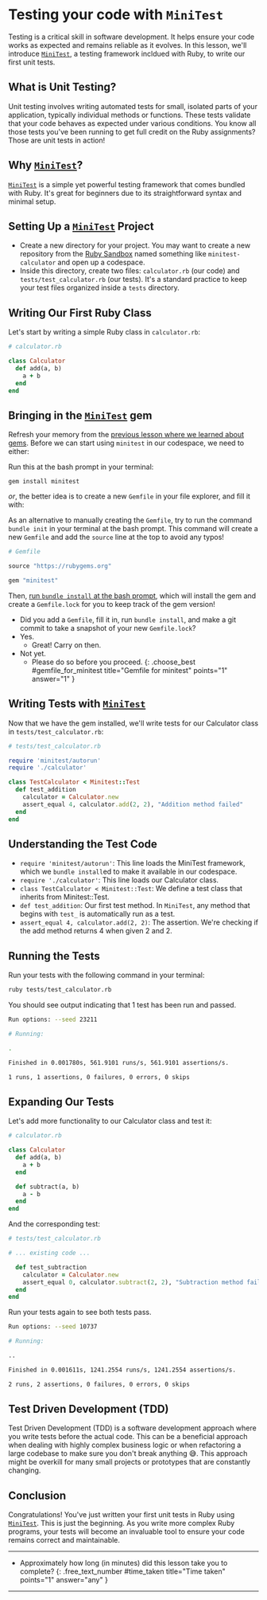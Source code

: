 # Testing your code with `MiniTest`
Testing is a critical skill in software development. It helps ensure your code works as expected and remains reliable as it evolves. In this lesson, we'll introduce [`MiniTest`](https://github.com/minitest/minitest), a testing framework incldued with Ruby, to write our first unit tests.

## What is Unit Testing?
Unit testing involves writing automated tests for small, isolated parts of your application, typically individual methods or functions. These tests validate that your code behaves as expected under various conditions. You know all those tests you've been running to get full credit on the Ruby assignments? Those are unit tests in action!

## Why [`MiniTest`](https://github.com/minitest/minitest)?
[`MiniTest`](https://github.com/minitest/minitest) is a simple yet powerful testing framework that comes bundled with Ruby. It's great for beginners due to its straightforward syntax and minimal setup.

## Setting Up a [`MiniTest`](https://github.com/minitest/minitest) Project
- Create a new directory for your project. You may want to create a new repository from the [Ruby Sandbox](https://github.com/new?template_name=ruby-sandbox&template_owner=appdev-projects) named something like `minitest-calculator` and open up a codespace.
- Inside this directory, create two files: `calculator.rb` (our code) and `tests/test_calculator.rb` (our tests). It's a standard practice to keep your test files organized inside a `tests` directory.

## Writing Our First Ruby Class
Let's start by writing a simple Ruby class in `calculator.rb`:

```ruby
# calculator.rb

class Calculator
  def add(a, b)
    a + b
  end
end

```

## Bringing in the [`MiniTest`](https://github.com/minitest/minitest) gem
Refresh your memory from the [previous lesson where we learned about gems](https://learn.firstdraft.com/lessons/80-ruby-intro-running-real-programs#gems). Before we can start using `minitest` in our codespace, we need to either:

Run this at the bash prompt in your terminal:

```
gem install minitest
```

_or_, the better idea is to create a new `Gemfile` in your file explorer, and fill it with:

<aside>

As an alternative to manually creating the `Gemfile`, try to run the command `bundle init` in your terminal at the bash prompt. This command will create a new `Gemfile` and add the `source` line at the top to avoid any typos!
</aside>

```rb
# Gemfile

source "https://rubygems.org"

gem "minitest"
```

Then, [run `bundle install` at the bash prompt](https://learn.firstdraft.com/lessons/80-ruby-intro-running-real-programs#bundler), which will install the gem and create a `Gemfile.lock` for you to keep track of the gem version!

- Did you add a `Gemfile`, fill it in, run `bundle install`, and make a git commit to take a snapshot of your new `Gemfile.lock`?
- Yes.
  - Great! Carry on then.
- Not yet.
  - Please do so before you proceed.
{: .choose_best #gemfile_for_minitest title="Gemfile for minitest" points="1" answer="1" }

## Writing Tests with [`MiniTest`](https://github.com/minitest/minitest)
Now that we have the gem installed, we'll write tests for our Calculator class in `tests/test_calculator.rb`:

```ruby
# tests/test_calculator.rb

require 'minitest/autorun'
require './calculator'

class TestCalculator < Minitest::Test
  def test_addition
    calculator = Calculator.new
    assert_equal 4, calculator.add(2, 2), "Addition method failed"
  end
end
```

## Understanding the Test Code
- `require 'minitest/autorun'`: This line loads the MiniTest framework, which we `bundle install`ed to make it available in our codespace.
- `require './calculator'`: This line loads our Calculator class.
- `class TestCalculator < Minitest::Test`: We define a test class that inherits from Minitest::Test.
- `def test_addition`: Our first test method. In `MiniTest`, any method that begins with `test_` is automatically run as a test.
- `assert_equal 4, calculator.add(2, 2)`: The assertion. We're checking if the add method returns 4 when given 2 and 2.

## Running the Tests
Run your tests with the following command in your terminal:

```bash
ruby tests/test_calculator.rb
```

You should see output indicating that 1 test has been run and passed.

```bash
Run options: --seed 23211

# Running:

.

Finished in 0.001780s, 561.9101 runs/s, 561.9101 assertions/s.

1 runs, 1 assertions, 0 failures, 0 errors, 0 skips
```

## Expanding Our Tests
Let's add more functionality to our Calculator class and test it:

```ruby
# calculator.rb

class Calculator
  def add(a, b)
    a + b
  end

  def subtract(a, b)
    a - b
  end
end
```

And the corresponding test:

```ruby
# tests/test_calculator.rb

# ... existing code ...

  def test_subtraction
    calculator = Calculator.new
    assert_equal 0, calculator.subtract(2, 2), "Subtraction method failed"
  end
end
```

Run your tests again to see both tests pass.

```bash
Run options: --seed 10737

# Running:

..

Finished in 0.001611s, 1241.2554 runs/s, 1241.2554 assertions/s.

2 runs, 2 assertions, 0 failures, 0 errors, 0 skips
```

## Test Driven Development (TDD)
Test Driven Development (TDD) is a software development approach where you write tests before the actual code. This can be a beneficial approach when dealing with highly complex business logic or when refactoring a large codebase to make sure you don't break anything 😅. This approach might be overkill for many small projects or prototypes that are constantly changing.


## Conclusion
Congratulations! You've just written your first unit tests in Ruby using [`MiniTest`](https://github.com/minitest/minitest). This is just the beginning. As you write more complex Ruby programs, your tests will become an invaluable tool to ensure your code remains correct and maintainable.

---
- Approximately how long (in minutes) did this lesson take you to complete?
{: .free_text_number #time_taken title="Time taken" points="1" answer="any" }
---
